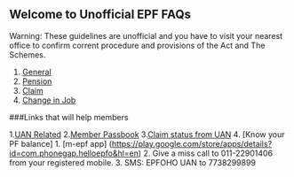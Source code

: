 ## Welcome to Unofficial EPF FAQs

Warning: These guidelines are unofficial and you have to visit your nearest office to confirm corrent procedure and provisions of the Act and The Schemes.

1. [General](./general)
2. [Pension](./pension)
3. [Claim](./claim)
4. [Change in Job](./transfer)

###Links that will help members

1.[UAN Related](https://unifiedportal-mem.epfindia.gov.in/memberinterface/)
2.[Member Passbook](https://passbook.epfindia.gov.in/MemberPassBook/Login.jsp)
3.[Claim status from UAN](https://passbook.epfindia.gov.in/MemClaimStatusUAN/)
4. [Know your PF balance]
    1. [m-epf app] (https://play.google.com/store/apps/details?id=com.phonegap.helloepfo&hl=en)
    2. Give a miss call to 011-22901406 from your registered mobile.
    3. SMS: EPFOHO UAN <ENG>  to 7738299899

